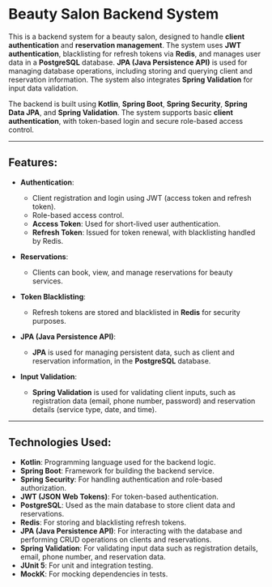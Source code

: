 # Beauty Salon Backend System

This is a backend system for a beauty salon, designed to handle **client authentication** and **reservation management**. The system uses **JWT authentication**, blacklisting for refresh tokens via **Redis**, and manages user data in a **PostgreSQL** database. **JPA (Java Persistence API)** is used for managing database operations, including storing and querying client and reservation information. The system also integrates **Spring Validation** for input data validation.

The backend is built using **Kotlin**, **Spring Boot**, **Spring Security**, **Spring Data JPA**, and **Spring Validation**. The system supports basic **client authentication**, with token-based login and secure role-based access control.

---

## Features:

- **Authentication**:
    - Client registration and login using JWT (access token and refresh token).
    - Role-based access control.
    - **Access Token**: Used for short-lived user authentication.
    - **Refresh Token**: Issued for token renewal, with blacklisting handled by Redis.

- **Reservations**:
    - Clients can book, view, and manage reservations for beauty services.

- **Token Blacklisting**:
    - Refresh tokens are stored and blacklisted in **Redis** for security purposes.

- **JPA (Java Persistence API)**:
    - **JPA** is used for managing persistent data, such as client and reservation information, in the **PostgreSQL** database.

- **Input Validation**:
    - **Spring Validation** is used for validating client inputs, such as registration data (email, phone number, password) and reservation details (service type, date, and time).

---

## Technologies Used:

- **Kotlin**: Programming language used for the backend logic.
- **Spring Boot**: Framework for building the backend service.
- **Spring Security**: For handling authentication and role-based authorization.
- **JWT (JSON Web Tokens)**: For token-based authentication.
- **PostgreSQL**: Used as the main database to store client data and reservations.
- **Redis**: For storing and blacklisting refresh tokens.
- **JPA (Java Persistence API)**: For interacting with the database and performing CRUD operations on clients and reservations.
- **Spring Validation**: For validating input data such as registration details, email, phone number, and reservation data.
- **JUnit 5**: For unit and integration testing.
- **MockK**: For mocking dependencies in tests.
